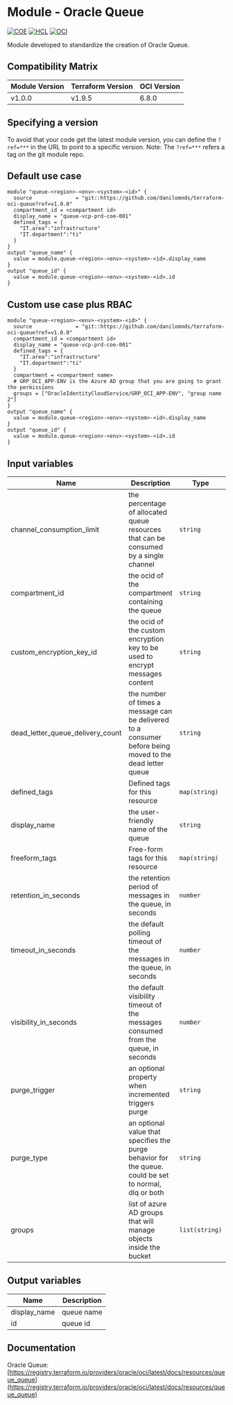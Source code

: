 # Module - Oracle Queue
[![COE](https://img.shields.io/badge/Created%20By-CCoE-blue)]()
[![HCL](https://img.shields.io/badge/language-HCL-blueviolet)](https://www.terraform.io/)
[![OCI](https://img.shields.io/badge/provider-OCI-red)](https://registry.terraform.io/providers/oracle/oci/latest)

Module developed to standardize the creation of Oracle Queue.

## Compatibility Matrix

| Module Version | Terraform Version | OCI Version     |
|----------------|-------------------| --------------- |
| v1.0.0         | v1.9.5            | 6.8.0           |

## Specifying a version

To avoid that your code get the latest module version, you can define the `?ref=***` in the URL to point to a specific version.
Note: The `?ref=***` refers a tag on the git module repo.

## Default use case
```hcl
module "queue-<region>-<env>-<system>-<id>" {    
  source              = "git::https://github.com/danilomnds/terraform-oci-queue?ref=v1.0.0"  
  compartment_id = <compartment id>
  display_name = "queue-vcp-prd-coe-001"  
  defined_tags = {
    "IT.area":"infrastructure"
    "IT.department":"ti"    
  }  
}
output "queue_name" {
  value = module.queue-<region>-<env>-<system>-<id>.display_name
}
output "queue_id" {
  value = module.queue-<region>-<env>-<system>-<id>.id
}
```

## Custom use case plus RBAC
```hcl
module "queue-<region>-<env>-<system>-<id>" {    
  source              = "git::https://github.com/danilomnds/terraform-oci-queue?ref=v1.0.0"  
  compartment_id = <compartment id>
  display_name = "queue-vcp-prd-coe-001"  
  defined_tags = {
    "IT.area":"infrastructure"
    "IT.department":"ti"    
  }
  compartment = <compartment name>
  # GRP_OCI_APP-ENV is the Azure AD group that you are going to grant the permissions
  groups = ["OracleIdentityCloudService/GRP_OCI_APP-ENV", "group name 2"]
}
output "queue_name" {
  value = module.queue-<region>-<env>-<system>-<id>.display_name
}
output "queue_id" {
  value = module.queue-<region>-<env>-<system>-<id>.id
}
```

## Input variables

| Name | Description | Type | Default | Required |
|------|-------------|------|---------|:--------:|
| channel_consumption_limit | the percentage of allocated queue resources that can be consumed by a single channel | `string` | n/a | No |
| compartment_id | the ocid of the compartment containing the queue | `string` | n/a | `Yes` |
| custom_encryption_key_id | the ocid of the custom encryption key to be used to encrypt messages content | `string` | n/a | No |
| dead_letter_queue_delivery_count | the number of times a message can be delivered to a consumer before being moved to the dead letter queue | `string` | n/a | No |
| defined_tags | Defined tags for this resource | `map(string)` | n/a | No |
| display_name | the user-friendly name of the queue | `string` | n/a | `Yes` |
| freeform_tags | Free-form tags for this resource | `map(string)` | n/a | No |
| retention_in_seconds | the retention period of messages in the queue, in seconds | `number` | n/a | No |
| timeout_in_seconds | the default polling timeout of the messages in the queue, in seconds | `number` | n/a | No |
| visibility_in_seconds | the default visibility timeout of the messages consumed from the queue, in seconds | `number` | n/a | No |
| purge_trigger | an optional property when incremented triggers purge | `string` | n/a | No |
| purge_type | an optional value that specifies the purge behavior for the queue. could be set to normal, dlq or both | `string` | n/a | No |
| groups | list of azure AD groups that will manage objects inside the bucket | `list(string)` | `[]` | No |

## Output variables

| Name | Description |
|------|-------------|
| display_name | queue name|
| id | queue id |

## Documentation
Oracle Queue: <br>
[https://registry.terraform.io/providers/oracle/oci/latest/docs/resources/queue_queue](https://registry.terraform.io/providers/oracle/oci/latest/docs/resources/queue_queue)
